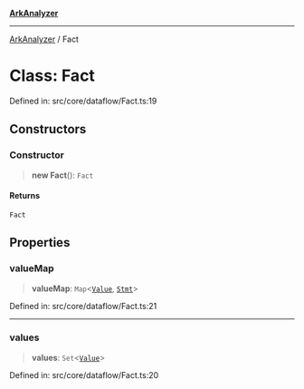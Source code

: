 [**ArkAnalyzer**](../README.md)

***

[ArkAnalyzer](../globals.md) / Fact

# Class: Fact

Defined in: src/core/dataflow/Fact.ts:19

## Constructors

### Constructor

> **new Fact**(): `Fact`

#### Returns

`Fact`

## Properties

### valueMap

> **valueMap**: `Map`\<[`Value`](../interfaces/Value.md), [`Stmt`](Stmt.md)\>

Defined in: src/core/dataflow/Fact.ts:21

***

### values

> **values**: `Set`\<[`Value`](../interfaces/Value.md)\>

Defined in: src/core/dataflow/Fact.ts:20
